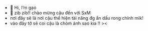 - 👋 Hi, I’m gạo
- 👋 zib zib!! chào mừng cậu đến với SxM
- nơi đây sẽ là nơi cậu thể hiện tài năng đg ẩn dấu rong chính mik!
- vào đây tớ sẽ coi cậu là chòm ánh sao kia !! ><
<!---
Kyojinnomiazin/Kyojinnomiazin is a ✨ special ✨ repository because its `README.md` (this file) appears on your GitHub profile.
You can click the Preview link to take a look at your changes.
--->
